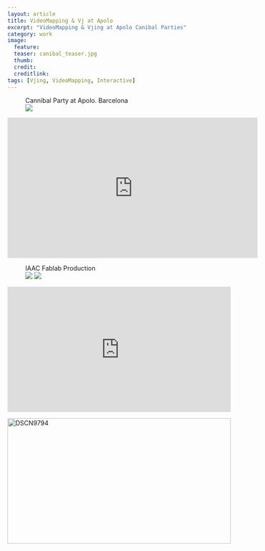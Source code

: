 ```yaml
---
layout: article
title: VideoMapping & Vj at Apolo
excerpt: "VideoMapping & Vjing at Apolo Canibal Parties"
category: work
image: 
  feature: 
  teaser: canibal_teaser.jpg
  thumb: 
  credit: 
  creditlink: 
tags: [Vjing, VideoMapping, Interactive]
---
```


<figure class="one">
	<figcaption>Cannibal Party at Apolo. Barcelona</figcaption>
	<img src="https://c1.staticflickr.com/1/329/19124256023_77618865b4_z.jpg">
</figure>

<iframe width="560" height="315" src="https://www.youtube.com/watch?v=iG-7OF_QfiU" frameborder="0" allowfullscreen></iframe>

<figure class="half">
	<figcaption>IAAC Fablab Production</figcaption>
	<img src="https://c2.staticflickr.com/4/3944/33023263803_a2b6b26ce8_z.jpg">
	<img src="https://c1.staticflickr.com/1/329/19124256023_77618865b4_z.jpg">
</figure>

<iframe width="500" height="281" src="https://www.flickr.com/photos/49049102@N07/33020714843/in/album-72157655931148006/" frameborder="0" allowfullscreen></iframe>

<a data-flickr-embed="true"  href="https://www.flickr.com/photos/49049102@N07/33020714843/in/album-72157655931148006/" title="DSCN9794"><img src="https://c1.staticflickr.com/4/3829/33020714843_3681379236.jpg" width="500" height="281" alt="DSCN9794"></a><script async src="//embedr.flickr.com/assets/client-code.js" charset="utf-8"></script>